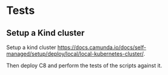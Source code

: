 # Tests

## Setup a Kind cluster

Setup a kind cluster https://docs.camunda.io/docs/self-managed/setup/deploy/local/local-kubernetes-cluster/.

Then deploy C8 and perform the tests of the scripts against it.
